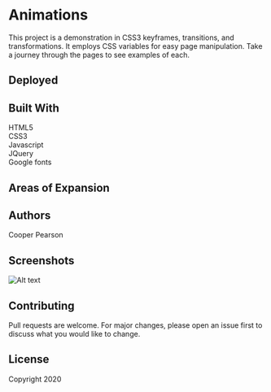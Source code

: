 # Animations
This project is a demonstration in CSS3 keyframes, transitions, and transformations. It employs CSS variables for easy page manipulation. Take a journey through the pages to see examples of each.

## Deployed

## Built With
HTML5 <br>
CSS3<br>
Javascript<br>
JQuery<br>
Google fonts

## Areas of Expansion

## Authors
Cooper Pearson

## Screenshots
![Alt text](/relative/path/to/img.jpg?raw=true "Optional Title")

## Contributing
Pull requests are welcome. For major changes, please open an issue first to discuss what you would like to change.

## License
Copyright 2020